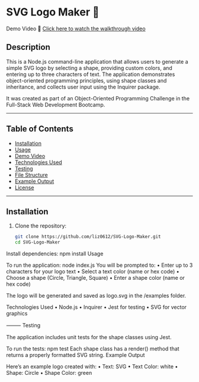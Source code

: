 # SVG Logo Maker 🎨
Demo Video
🎥 [Click here to watch the walkthrough video](https://drive.google.com/file/d/1v8HeXCkRNglnZ7nQOD1vLV1oZ_kdj6En/view?usp=drive_link)
## Description

This is a Node.js command-line application that allows users to generate a simple SVG logo by selecting a shape, providing custom colors, and entering up to three characters of text. The application demonstrates object-oriented programming principles, using shape classes and inheritance, and collects user input using the Inquirer package.

It was created as part of an Object-Oriented Programming Challenge in the Full-Stack Web Development Bootcamp.

---

## Table of Contents

- [Installation](#installation)
- [Usage](#usage)
- [Demo Video](#demo-video)
- [Technologies Used](#technologies-used)
- [Testing](#testing)
- [File Structure](#file-structure)
- [Example Output](#example-output)
- [License](#license)

---

## Installation

1. Clone the repository:
   ```bash
   git clone https://github.com/liz0612/SVG-Logo-Maker.git
   cd SVG-Logo-Maker

Install dependencies:
npm install
Usage

To run the application:
node index.js
You will be prompted to:
	•	Enter up to 3 characters for your logo text
	•	Select a text color (name or hex code)
	•	Choose a shape (Circle, Triangle, Square)
	•	Enter a shape color (name or hex code)

The logo will be generated and saved as logo.svg in the /examples folder.
 


 Technologies Used
	•	Node.js
	•	Inquirer
	•	Jest for testing
	•	SVG for vector graphics

⸻
Testing

The application includes unit tests for the shape classes using Jest.

To run the tests: 
npm test
Each shape class has a render() method that returns a properly formatted SVG string. 
Example Output

Here’s an example logo created with:
	•	Text: SVG
	•	Text Color: white
	•	Shape: Circle
	•	Shape Color: green